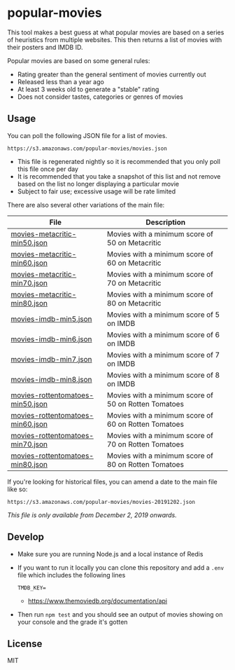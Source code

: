 # popular-movies

This tool makes a best guess at what popular movies are based on a
series of heuristics from multiple websites. This then returns a
list of movies with their posters and IMDB ID.

Popular movies are based on some general rules:

* Rating greater than the general sentiment of movies currently out
* Released less than a year ago
* At least 3 weeks old to generate a "stable" rating
* Does not consider tastes, categories or genres of movies

## Usage

You can poll the following JSON file for a list of movies.

```
https://s3.amazonaws.com/popular-movies/movies.json
```

  * This file is regenerated nightly so it is recommended that you
    only poll this file once per day
  * It is recommended that you take a snapshot of this list and not
    remove based on the list no longer displaying a particular movie
  * Subject to fair use; excessive usage will be rate limited

There are also several other variations of the main file:

| File | Description |
| -- | -- |
| [movies-metacritic-min50.json](https://s3.amazonaws.com/popular-movies/movies-metacritic-min50.json) | Movies with a minimum score of 50 on Metacritic |
| [movies-metacritic-min60.json](https://s3.amazonaws.com/popular-movies/movies-metacritic-min60.json) | Movies with a minimum score of 60 on Metacritic |
| [movies-metacritic-min70.json](https://s3.amazonaws.com/popular-movies/movies-metacritic-min70.json) | Movies with a minimum score of 70 on Metacritic |
| [movies-metacritic-min80.json](https://s3.amazonaws.com/popular-movies/movies-metacritic-min80.json) | Movies with a minimum score of 80 on Metacritic |
| [movies-imdb-min5.json](https://s3.amazonaws.com/popular-movies/movies-imdb-min5.json) | Movies with a minimum score of 5 on IMDB |
| [movies-imdb-min6.json](https://s3.amazonaws.com/popular-movies/movies-imdb-min6.json) | Movies with a minimum score of 6 on IMDB |
| [movies-imdb-min7.json](https://s3.amazonaws.com/popular-movies/movies-imdb-min7.json) | Movies with a minimum score of 7 on IMDB |
| [movies-imdb-min8.json](https://s3.amazonaws.com/popular-movies/movies-imdb-min8.json) | Movies with a minimum score of 8 on IMDB |
| [movies-rottentomatoes-min50.json](https://s3.amazonaws.com/popular-movies/movies-rottentomatoes-min50.json) | Movies with a minimum score of 50 on Rotten Tomatoes |
| [movies-rottentomatoes-min60.json](https://s3.amazonaws.com/popular-movies/movies-rottentomatoes-min60.json) | Movies with a minimum score of 60 on Rotten Tomatoes |
| [movies-rottentomatoes-min70.json](https://s3.amazonaws.com/popular-movies/movies-rottentomatoes-min70.json) | Movies with a minimum score of 70 on Rotten Tomatoes |
| [movies-rottentomatoes-min80.json](https://s3.amazonaws.com/popular-movies/movies-rottentomatoes-min80.json) | Movies with a minimum score of 80 on Rotten Tomatoes |

If you're looking for historical files, you can amend a date to the
main file like so:

```
https://s3.amazonaws.com/popular-movies/movies-20191202.json
```

_This file is only available from December 2, 2019 onwards._

## Develop

* Make sure you are running Node.js and a local instance of Redis

* If you want to run it locally you can clone this repository and add a
  `.env` file which includes the following lines

    ```
    TMDB_KEY=
    ```

  * https://www.themoviedb.org/documentation/api

* Then run `npm test` and you should see an output of movies showing on
  your console and the grade it's gotten

## License

MIT
